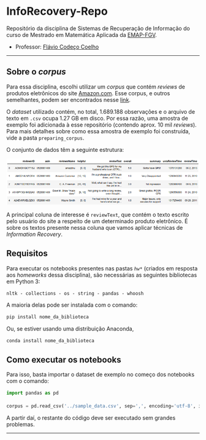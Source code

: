 # InfoRecovery-Repo
Repositório da disciplina de Sistemas de Recuperação de Informação do curso de Mestrado em Matemática Aplicada da [EMAP-FGV](https://emap.fgv.br/mestrado/modelagem-matematica).

- Professor: [Flávio Codeço Coelho](https://emap.fgv.br/corpo-docente/flavio-codeco-coelho)

-----

## Sobre o *corpus* 

Para essa disciplina, escolhi utilizar um *corpus* que contém *reviews* de produtos eletrônicos do site [Amazon.com](www.amazon.com). Esse corpus, e outros semelhantes, podem ser encontrados nesse [link](http://jmcauley.ucsd.edu/data/amazon/). 

O *dataset* utilizado contém, no total, 1.689.188 observações e o arquivo de texto em `.csv` ocupa 1.27 GB em disco. Por essa razão, uma amostra de exemplo foi adicionada à esse repositório (contendo aprox. 10 mil *reviews*). Para mais detalhes sobre como essa amostra de exemplo foi construída, vide a pasta `preparing_corpus`.

O conjunto de dados têm a seguinte estrutura:

![](dataframe.png) 

A principal coluna de interesse é `reviewText`, que contém o texto escrito pelo usuário do site a respeito de um determinado produto eletrônico. É sobre os textos presente nessa coluna que vamos aplicar técnicas de *Information Recovery*. 


## Requisitos

Para executar os notebooks presentes nas pastas _`hw*`_ (criados em resposta aos *homeworks* dessa disciplina), são necessárias as seguintes bibliotecas em Python 3:

```
nltk - collections - os - string - pandas - whoosh  
```

A maioria delas pode ser instalada com o comando:
```bash
pip install nome_da_biblioteca
```

Ou, se estiver usando uma distribuição Anaconda,
```bash
conda install nome_da_biblioteca
```

## Como executar os notebooks

Para isso, basta importar o dataset de exemplo no começo dos notebooks com o comando:

```Python
import pandas as pd

corpus = pd.read_csv('../sample_data.csv', sep=',', encoding='utf-8', index_col=0)
```

A partir daí, o restante do código deve ser executado sem grandes problemas.


-----
